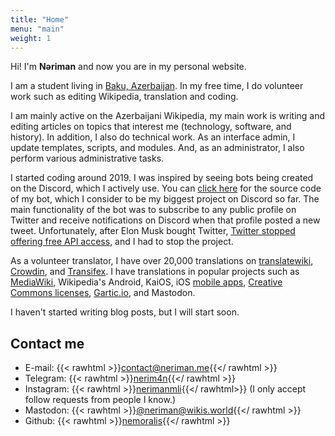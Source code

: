```yaml
---
title: "Home"
menu: "main"
weight: 1
---
```


Hi! I'm **Nəriman** and now you are in my personal website.

I am a student living in [Baku, Azerbaijan]. In my free time, I do volunteer work such as editing Wikipedia, translation and coding.

I am mainly active on the Azerbaijani Wikipedia, my main work is writing and editing articles on topics that interest me (technology, software, and history). In addition, I also do technical work. As an interface admin, I update templates, scripts, and modules. And, as an administrator, I also perform various administrative tasks.

I started coding around 2019. I was inspired by seeing bots being created on the Discord, which I actively use. You can [click here] for the source code of my bot, which I consider to be my biggest project on Discord so far. The main functionality of the bot was to subscribe to any public profile on Twitter and receive notifications on Discord when that profile posted a new tweet. Unfortunately, after Elon Musk bought Twitter, [Twitter stopped offering free API access], and I had to stop the project.

As a volunteer translator, I have over 20,000 translations on [translatewiki], [Crowdin], and [Transifex]. I have translations in popular projects such as [MediaWiki], Wikipedia's Android, KaiOS, iOS [mobile apps], [Creative Commons licenses], [Gartic.io], and Mastodon.

I haven't started writing blog posts, but I will start soon.

[Baku, Azerbaijan]: https://en.wikipedia.org/wiki/Baku
[click here]: https://github.com/tweetcord/bot
[Twitter stopped offering free API access]: https://x.com/XDevelopers/status/1621026986784337922
[translatewiki]: https://translatewiki.net/wiki/User:Nemoralis
[Crowdin]: https://crowdin.com/profile/nemoralis
[Transifex]: https://app.transifex.com/user/profile/NMW03/
[MediaWiki]: https://translatewiki.net/wiki/Translating:MediaWiki
[mobile apps]: https://translatewiki.net/wiki/Translating:WikimediaMobile
[Creative Commons licenses]: https://wiki.creativecommons.org/wiki/Translating_CC_Deeds
[Gartic.io]: https://gartic.io/thanks

## Contact me

- E-mail: {{< rawhtml >}}<a href="mailto:contact@neriman.me">contact@neriman.me</a>{{</ rawhtml >}}
- Telegram: {{< rawhtml >}}<a href="https://t.me/nerim4n">nerim4n</a>{{</ rawhtml >}}
- Instagram: {{< rawhtml >}}<a href="https://instagram.com/nerimanmli">nerimanmli</a>{{</ rawhtml>}} (I only accept follow requests from people I know.)
- Mastodon: {{< rawhtml >}}<a href="https://wikis.world/@neriman" rel="me">@neriman@wikis.world</a>{{</ rawhtml >}}
- Github: {{< rawhtml >}}<a href="https://github.com/nemoralis">nemoralis</a>{{</ rawhtml >}}